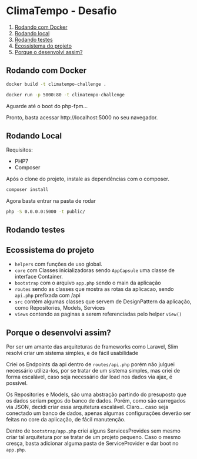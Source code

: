 # ClimaTempo - Desafio

1. [Rodando com Docker](#rodando-com-docker)
2. [Rodando local](#rodando-local)
3. [Rodando testes](#testes)
4. [Ecossistema do projeto](#ecossistema-do-projeto)
5. [Porque o desenvolvi assim?](#porque-o-desenvolvi-assim?)

## Rodando com Docker

```bash
docker build -t climatempo-challenge .
```

```bash
docker run -p 5000:80 -t climatempo-challenge
```

Aguarde até o boot do php-fpm...

Pronto, basta acessar http://localhost:5000 no seu navegador.

## Rodando Local

Requisitos:

- PHP7
- Composer

Após o clone do projeto, instale as dependências com o composer.
```bash
composer install
```

Agora basta entrar na pasta de rodar
```bash
php -S 0.0.0.0:5000 -t public/
```

## Rodando testes


## Ecossistema do projeto

- `helpers` com funções de uso global.
- `core` com Classes inicializadoras sendo `AppCapsule` uma classe de interface Container.
- `bootstrap` com o arquivo `app.php` sendo o main da aplicação
- `routes` sendo as classes que mostra as rotas da aplicacao, sendo `api.php` prefixada com /api
- `src` contém algumas classes que servem de DesignPattern da aplicação, como Repositories, Models, Services
- `views` contendo as paginas a serem referenciadas pelo helper `view()`

## Porque o desenvolvi assim?

Por ser um amante das arquiteturas de frameworks como Laravel, Slim resolvi criar um sistema simples, e de fácil usabilidade

Criei os Endpoints da api dentro de `routes/api.php` porém não julguei necessário utiliza-los, por se tratar de um sistema simples, mas criei de forma escalável, caso seja necessário dar load nos dados via ajax, é possível.

Os Repositories e Models, são uma abstração partindo do presuposto que os dados seriam pegos do banco de dados. Porém, como são carregados via JSON, decidi criar essa arquitetura escalável. Claro... caso seja conectado um banco de dados, apenas algumas configurações deverão ser feitas no core da aplicação, de fácil manutenção.

Dentro de `bootstrap/app.php` criei alguns ServicesProvides sem mesmo criar tal arquitetura por se tratar de um projeto pequeno. Caso o mesmo cresça, basta adicionar alguma pasta de ServiceProvider e dar boot no `app.php`.

